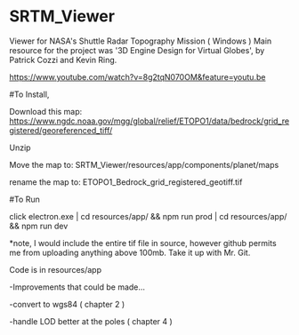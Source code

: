 # SRTM_Viewer
Viewer for NASA's Shuttle Radar Topography Mission ( Windows )
Main resource for the project was '3D Engine Design for Virtual Globes', by Patrick Cozzi and Kevin Ring.

https://www.youtube.com/watch?v=8g2tqN070OM&feature=youtu.be

#To Install,

Download this map: https://www.ngdc.noaa.gov/mgg/global/relief/ETOPO1/data/bedrock/grid_registered/georeferenced_tiff/

Unzip

Move the map to: SRTM_Viewer/resources/app/components/planet/maps

rename the map to: ETOPO1_Bedrock_grid_registered_geotiff.tif

#To Run

click electron.exe | cd resources/app/ && npm run prod | cd resources/app/ && npm run dev




*note, I would include the entire tif file in source, however github permits me from uploading anything above 100mb. Take it up with Mr. Git.





Code is in resources/app


-Improvements that could be made...

  -convert to wgs84 ( chapter 2 )
  
  -handle LOD better at the poles ( chapter 4 )
